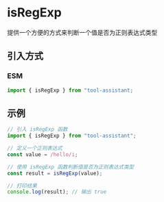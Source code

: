 # isRegExp

提供一个方便的方式来判断一个值是否为正则表达式类型

## 引入方式

<!-- ### CJS

```javascript
const { isRegExp } = require("tool-assistant");
``` -->

### ESM

```javascript
import { isRegExp } from "tool-assistant;
```

## 示例

```javascript
// 引入 isRegExp 函数
import { isRegExp } from "tool-assistant";

// 定义一个正则表达式
const value = /hello/i;

// 使用 isRegExp 函数判断值是否为正则表达式类型
const result = isRegExp(value);

// 打印结果
console.log(result); // 输出 true
```
